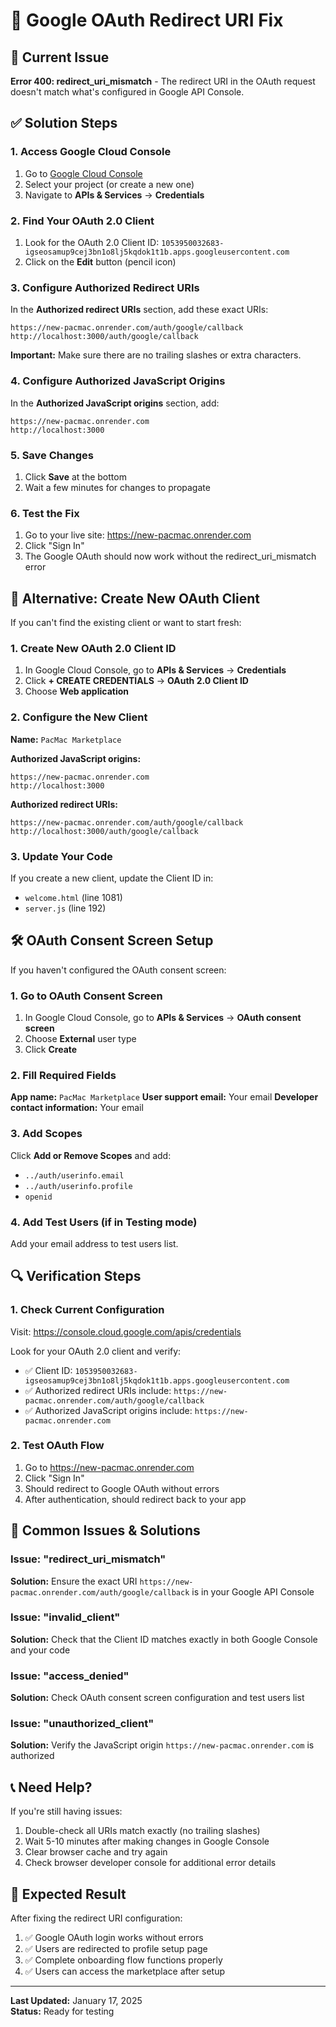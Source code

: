 # 🔐 Google OAuth Redirect URI Fix

## 🚨 Current Issue
**Error 400: redirect_uri_mismatch** - The redirect URI in the OAuth request doesn't match what's configured in Google API Console.

## ✅ Solution Steps

### 1. Access Google Cloud Console
1. Go to [Google Cloud Console](https://console.cloud.google.com/)
2. Select your project (or create a new one)
3. Navigate to **APIs & Services** → **Credentials**

### 2. Find Your OAuth 2.0 Client
1. Look for the OAuth 2.0 Client ID: `1053950032683-igseosamup9cej3bn1o8lj5kqdok1t1b.apps.googleusercontent.com`
2. Click on the **Edit** button (pencil icon)

### 3. Configure Authorized Redirect URIs
In the **Authorized redirect URIs** section, add these exact URIs:

```
https://new-pacmac.onrender.com/auth/google/callback
http://localhost:3000/auth/google/callback
```

**Important:** Make sure there are no trailing slashes or extra characters.

### 4. Configure Authorized JavaScript Origins
In the **Authorized JavaScript origins** section, add:

```
https://new-pacmac.onrender.com
http://localhost:3000
```

### 5. Save Changes
1. Click **Save** at the bottom
2. Wait a few minutes for changes to propagate

### 6. Test the Fix
1. Go to your live site: https://new-pacmac.onrender.com
2. Click "Sign In" 
3. The Google OAuth should now work without the redirect_uri_mismatch error

## 🔧 Alternative: Create New OAuth Client

If you can't find the existing client or want to start fresh:

### 1. Create New OAuth 2.0 Client ID
1. In Google Cloud Console, go to **APIs & Services** → **Credentials**
2. Click **+ CREATE CREDENTIALS** → **OAuth 2.0 Client ID**
3. Choose **Web application**

### 2. Configure the New Client
**Name:** `PacMac Marketplace`

**Authorized JavaScript origins:**
```
https://new-pacmac.onrender.com
http://localhost:3000
```

**Authorized redirect URIs:**
```
https://new-pacmac.onrender.com/auth/google/callback
http://localhost:3000/auth/google/callback
```

### 3. Update Your Code
If you create a new client, update the Client ID in:
- `welcome.html` (line 1081)
- `server.js` (line 192)

## 🛠️ OAuth Consent Screen Setup

If you haven't configured the OAuth consent screen:

### 1. Go to OAuth Consent Screen
1. In Google Cloud Console, go to **APIs & Services** → **OAuth consent screen**
2. Choose **External** user type
3. Click **Create**

### 2. Fill Required Fields
**App name:** `PacMac Marketplace`
**User support email:** Your email
**Developer contact information:** Your email

### 3. Add Scopes
Click **Add or Remove Scopes** and add:
- `../auth/userinfo.email`
- `../auth/userinfo.profile`
- `openid`

### 4. Add Test Users (if in Testing mode)
Add your email address to test users list.

## 🔍 Verification Steps

### 1. Check Current Configuration
Visit: https://console.cloud.google.com/apis/credentials

Look for your OAuth 2.0 client and verify:
- ✅ Client ID: `1053950032683-igseosamup9cej3bn1o8lj5kqdok1t1b.apps.googleusercontent.com`
- ✅ Authorized redirect URIs include: `https://new-pacmac.onrender.com/auth/google/callback`
- ✅ Authorized JavaScript origins include: `https://new-pacmac.onrender.com`

### 2. Test OAuth Flow
1. Go to https://new-pacmac.onrender.com
2. Click "Sign In"
3. Should redirect to Google OAuth without errors
4. After authentication, should redirect back to your app

## 🚨 Common Issues & Solutions

### Issue: "redirect_uri_mismatch"
**Solution:** Ensure the exact URI `https://new-pacmac.onrender.com/auth/google/callback` is in your Google API Console

### Issue: "invalid_client"
**Solution:** Check that the Client ID matches exactly in both Google Console and your code

### Issue: "access_denied"
**Solution:** Check OAuth consent screen configuration and test users list

### Issue: "unauthorized_client"
**Solution:** Verify the JavaScript origin `https://new-pacmac.onrender.com` is authorized

## 📞 Need Help?

If you're still having issues:
1. Double-check all URIs match exactly (no trailing slashes)
2. Wait 5-10 minutes after making changes in Google Console
3. Clear browser cache and try again
4. Check browser developer console for additional error details

## 🎯 Expected Result

After fixing the redirect URI configuration:
1. ✅ Google OAuth login works without errors
2. ✅ Users are redirected to profile setup page
3. ✅ Complete onboarding flow functions properly
4. ✅ Users can access the marketplace after setup

---

**Last Updated:** January 17, 2025  
**Status:** Ready for testing
